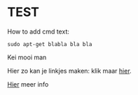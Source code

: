 # TEST

How to add cmd text:
```
sudo apt-get blabla bla bla
````
Kei mooi man

Hier zo kan je linkjes maken:
klik maar [hier](https://wwww.nos.nl/).

[Hier](https://docs.github.com/en/github/writing-on-github/basic-writing-and-formatting-syntax) meer info
